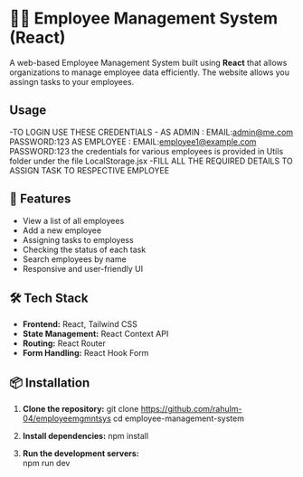 # 🧑‍💼 Employee Management System (React)
A web-based Employee Management System built using **React** that allows organizations to manage employee data efficiently. The website allows you assingn tasks to your employees. 


## Usage
-TO LOGIN USE THESE CREDENTIALS - AS ADMIN : EMAIL:admin@me.com  PASSWORD:123
                                  AS EMPLOYEE : EMAIL:employee1@example.com PASSWORD:123
                               the credentials for various employees is provided in Utils folder under the file LocalStorage.jsx 
-FILL ALL THE REQUIRED DETAILS TO ASSIGN TASK TO RESPECTIVE EMPLOYEE                               


## 🚀 Features
- View a list of all employees
- Add a new employee
- Assigning tasks to employess
- Checking the status of each task
- Search employees by name
- Responsive and user-friendly UI


## 🛠️ Tech Stack
- **Frontend:** React, Tailwind CSS 
- **State Management:** React Context API 
- **Routing:** React Router
- **Form Handling:** React Hook Form 


## 📦 Installation
1. **Clone the repository:**
   git clone https://github.com/rahulm-04/employeemgmntsys
   cd employee-management-system
   
2. **Install dependencies:**
    npm install
   
3. **Run the development servers:**  
    npm run dev    

